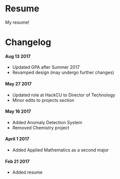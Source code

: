 # Resume
My resume!

# Changelog

#### Aug 13 2017
 - Updated GPA after Summer 2017
 - Revamped design (may undergo further changes)

#### May 27 2017
 - Updated role at HackCU to Director of Technology
 - Minor edits to projects section

#### May 16 2017
 - Added Anomaly Detection System
 - Removed Chemistry project

#### April 1 2017
 - Added Applied Mathematics as a second major

#### Feb 21 2017
 - Added resume
